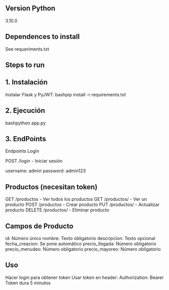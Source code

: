 ## Version Python
3.10.0

## Dependences to install
See requeriments.txt

## Steps to run
## 1. Instalación
Instalar Flask y PyJWT:
bashpip install -r requirements.txt

## 2. Ejecución
bashpython app.py

## 3. EndPoints
Endpoints
Login

POST /login - Iniciar sesión

username: admin
password: admin123

## Productos (necesitan token)

GET /productos - Ver todos los productos
GET /productos/<id> - Ver un producto
POST /productos - Crear producto
PUT /productos/<id> - Actualizar producto
DELETE /productos/<id> - Eliminar producto

## Campos de Producto

id: Número único
nombre: Texto obligatorio
descripcion: Texto opcional
fecha_creacion: Se pone automático
precio_llegada: Número obligatorio
precio_menudeo: Número obligatorio
precio_mayoreo: Número obligatorio

## Uso

Hacer login para obtener token
Usar token en header: Authorization: Bearer <token>
Token dura 5 minutos